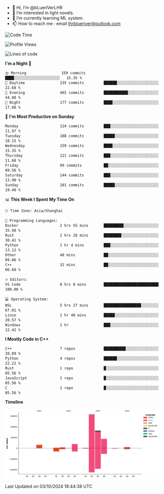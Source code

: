 - 👋 Hi, I’m @bLueriVerLHR
- 👀 I’m interested in light novels.
- 🌱 I’m currently learning ML system.
- 📫 How to reach me : email lhrblueriver@outlook.com

<!--START_SECTION:waka-->
![Code Time](http://img.shields.io/badge/Code%20Time-88%20hrs%2053%20mins-blue)

![Profile Views](http://img.shields.io/badge/Profile%20Views-6-blue)

![Lines of code](https://img.shields.io/badge/From%20Hello%20World%20I%27ve%20Written-664.3%20thousand%20lines%20of%20code-blue)

**I'm a Night 🦉** 

```text
🌞 Morning                159 commits         ████░░░░░░░░░░░░░░░░░░░░░   15.35 % 
🌆 Daytime                235 commits         ██████░░░░░░░░░░░░░░░░░░░   22.68 % 
🌃 Evening                465 commits         ███████████░░░░░░░░░░░░░░   44.88 % 
🌙 Night                  177 commits         ████░░░░░░░░░░░░░░░░░░░░░   17.08 % 
```
📅 **I'm Most Productive on Sunday** 

```text
Monday                   124 commits         ███░░░░░░░░░░░░░░░░░░░░░░   11.97 % 
Tuesday                  188 commits         █████░░░░░░░░░░░░░░░░░░░░   18.15 % 
Wednesday                159 commits         ████░░░░░░░░░░░░░░░░░░░░░   15.35 % 
Thursday                 121 commits         ███░░░░░░░░░░░░░░░░░░░░░░   11.68 % 
Friday                   99 commits          ██░░░░░░░░░░░░░░░░░░░░░░░   09.56 % 
Saturday                 144 commits         ███░░░░░░░░░░░░░░░░░░░░░░   13.90 % 
Sunday                   201 commits         █████░░░░░░░░░░░░░░░░░░░░   19.40 % 
```


📊 **This Week I Spent My Time On** 

```text
🕑︎ Time Zone: Asia/Shanghai

💬 Programming Languages: 
Docker                   2 hrs 55 mins       █████████░░░░░░░░░░░░░░░░   35.98 % 
Rust                     2 hrs 28 mins       ████████░░░░░░░░░░░░░░░░░   30.41 % 
Python                   1 hr 4 mins         ███░░░░░░░░░░░░░░░░░░░░░░   13.12 % 
Other                    48 mins             ██░░░░░░░░░░░░░░░░░░░░░░░   09.86 % 
C++                      32 mins             ██░░░░░░░░░░░░░░░░░░░░░░░   06.60 % 

🔥 Editors: 
VS Code                  8 hrs 8 mins        █████████████████████████   100.00 % 

💻 Operating System: 
WSL                      5 hrs 27 mins       █████████████████░░░░░░░░   67.01 % 
Linux                    1 hr 40 mins        █████░░░░░░░░░░░░░░░░░░░░   20.57 % 
Windows                  1 hr                ███░░░░░░░░░░░░░░░░░░░░░░   12.42 % 
```

**I Mostly Code in C++** 

```text
C++                      7 repos             ██████████░░░░░░░░░░░░░░░   38.89 % 
Python                   4 repos             ██████░░░░░░░░░░░░░░░░░░░   22.22 % 
Rust                     1 repo              █░░░░░░░░░░░░░░░░░░░░░░░░   05.56 % 
JavaScript               1 repo              █░░░░░░░░░░░░░░░░░░░░░░░░   05.56 % 
C                        1 repo              █░░░░░░░░░░░░░░░░░░░░░░░░   05.56 % 
```



**Timeline**

![Lines of Code chart](https://raw.githubusercontent.com/bLueriVerLHR/bLueriVerLHR/main/assets/bar_graph.png)


 Last Updated on 03/10/2024 18:44:38 UTC
<!--END_SECTION:waka-->
